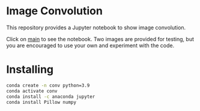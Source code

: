# Image Convolution
This repository provides a Jupyter notebook to show image convolution. 

Click on [main](/main.ipynb) to see the notebook. Two images are provided for testing, but you are encouraged to use your own and experiment with the code.

# Installing
```bash
conda create -n conv python=3.9
conda activate conv
conda install -c anaconda jupyter
conda install Pillow numpy
```